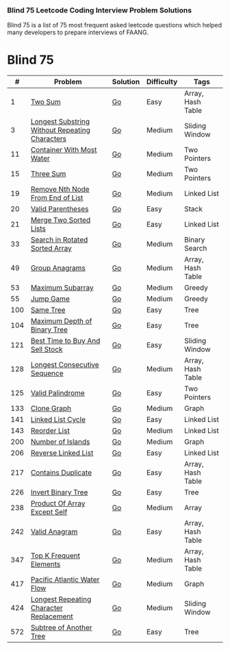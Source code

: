 ### Blind 75 Leetcode Coding Interview Problem Solutions

Blind 75 is a list of 75 most frequent asked leetcode questions which helped many developers to prepare interviews of FAANG.

# Blind 75
| #   | Problem                                                                                                                         | Solution                                                                    | Difficulty | Tags              |
| --- | ------------------------------------------------------------------------------------------------------------------------------- | --------------------------------------------------------------------------- | ---------- | ----------------- |
| 1   | [Two Sum](https://leetcode.com/problems/two-sum/)                                                                               | [Go](./leetcode/blind75/0001.TwoSum.go)                                     | Easy       | Array, Hash Table |
| 3   | [Longest Substring Without Repeating Characters](https://leetcode.com/problems/longest-substring-without-repeating-characters/) | [Go](./leetcode/blind75/0003.LongestSubstringWithoutRepeatingCharacters.go) | Medium     | Sliding Window    |
| 11  | [Container With Most Water](https://leetcode.com/problems/container-with-most-water/)                                           | [Go](./leetcode/blind75/0011.ContainerWithMostWater.go)                     | Medium     | Two Pointers      |
| 15  | [Three Sum](https://leetcode.com/problems/3sum/)                                                                                | [Go](./leetcode/blind75/0015.ThreeSum.go)                                   | Medium     | Two Pointers      |
| 19  | [Remove Nth Node From End of List](https://leetcode.com/problems/remove-nth-node-from-end-of-list/)                             | [Go](./leetcode/blind75/0019.RemoveNthNodeFromEndOfList.go)                 | Medium     | Linked List       |
| 20  | [Valid Parentheses](https://leetcode.com/problems/valid-parentheses/)                                                           | [Go](./leetcode/blind75/0020.ValidParentheses.go)                           | Easy       | Stack             |
| 21  | [Merge Two Sorted Lists](https://leetcode.com/problems/merge-two-sorted-lists/)                                                 | [Go](./leetcode/blind75/0021.MergeTwoSortedLists.go)                        | Easy       | Linked List       |
| 33  | [Search in Rotated Sorted Array](https://leetcode.com/problems/search-in-rotated-sorted-array/)                                 | [Go](./leetcode/blind75/0033.SearchInRotatedSortedArray.go)                 | Medium     | Binary Search     |
| 49  | [Group Anagrams](https://leetcode.com/problems/group-anagrams/)                                                                 | [Go](./leetcode/blind75/0049.GroupAnagrams.go)                              | Medium     | Array, Hash Table |
| 53  | [Maximum Subarray](https://leetcode.com/problems/maximum-subarray/)                                                             | [Go](./leetcode/blind75/0053.MaximumSubarray.go)                            | Medium     | Greedy            |
| 55  | [Jump Game](https://leetcode.com/problems/jump-game/)                                                                           | [Go](./leetcode/blind75/0055.JumpGame.go)                                   | Medium     | Greedy            |
| 100 | [Same Tree](https://leetcode.com/problems/same-tree/)                                                                           | [Go](./leetcode/blind75/0100.SameTree.go)                                   | Easy       | Tree              |
| 104 | [Maximum Depth of Binary Tree](https://leetcode.com/problems/maximum-depth-of-binary-tree/)                                     | [Go](./leetcode/blind75/0104.MaximumDepthOfBinaryTree.go)                   | Easy       | Tree              |
| 121 | [Best Time to Buy And Sell Stock](https://leetcode.com/problems/best-time-to-buy-and-sell-stock/)                               | [Go](./leetcode/blind75/0121.BestTimeToBuyAndSellStock.go)                  | Easy       | Sliding Window    |
| 128 | [Longest Consecutive Sequence](https://leetcode.com/problems/longest-consecutive-sequence/)                                     | [Go](./leetcode/blind75/0128.LongestConsecutiveSequence.go)                 | Medium     | Array, Hash Table |
| 125 | [Valid Palindrome](https://leetcode.com/problems/valid-palindrome/)                                                             | [Go](./leetcode/blind75/0125.ValidPalindrome.go)                            | Easy       | Two Pointers      |
| 133 | [Clone Graph](https://leetcode.com/problems/clone-graph/)                                                                       | [Go](./leetcode/blind75/0133.CloneGraph.go)                                 | Medium     | Graph             |
| 141 | [Linked List Cycle](https://leetcode.com/problems/linked-list-cycle/)                                                           | [Go](./leetcode/blind75/0141.LinkedListCycle.go)                            | Easy       | Linked List       |
| 143 | [Reorder List](https://leetcode.com/problems/reorder-list/)                                                                     | [Go](./leetcode/blind75/0143.ReorderList.go)                                | Medium     | Linked List       |
| 200 | [Number of Islands](https://leetcode.com/problems/number-of-islands/)                                                           | [Go](./leetcode/blind75/0200.NumberOfIslands.go)                            | Medium     | Graph             |
| 206 | [Reverse Linked List](https://leetcode.com/problems/reverse-linked-list/)                                                       | [Go](./leetcode/blind75/0206.ReverseLinkedList.go)                          | Easy       | Linked List       |
| 217 | [Contains Duplicate](https://leetcode.com/problems/contains-duplicate/)                                                         | [Go](./leetcode/blind75/0217.ContainsDuplicate.go)                          | Easy       | Array, Hash Table |
| 226 | [Invert Binary Tree](https://leetcode.com/problems/invert-binary-tree/)                                                         | [Go](./leetcode/blind75/0226.InvertBinaryTree.go)                           | Easy       | Tree              |
| 238 | [Product Of Array Except Self](https://leetcode.com/problems/product-of-array-except-self/)                                     | [Go](./leetcode/blind75/0238.ProductOfArrayExceptSelf.go)                   | Medium     | Array             |
| 242 | [Valid Anagram](https://leetcode.com/problems/valid-anagram/)                                                                   | [Go](./leetcode/blind75/0242.ValidAnagram.go)                               | Easy       | Array, Hash Table |
| 347 | [Top K Frequent Elements](https://leetcode.com/problems/top-k-frequent-elements/)                                               | [Go](./leetcode/blind75/0347.TopKFrequentElements.go)                       | Medium     | Array, Hash Table |
| 417 | [Pacific Atlantic Water Flow](https://leetcode.com/problems/pacific-atlantic-water-flow/)                                       | [Go](./leetcode/blind75/0417.PacificAtlanticWaterFlow.go)                   | Medium     | Graph             |
| 424 | [Longest Repeating Character Replacement](https://leetcode.com/problems/longest-repeating-character-replacement/)               | [Go](./leetcode/blind75/0424.LongestRepeatingCharacterReplacement.go)       | Medium     | Sliding Window    |
| 572 | [Subtree of Another Tree](https://leetcode.com/problems/subtree-of-another-tree/)                                               | [Go](./leetcode/blind75/0572.SubtreeOfAnotherTree.go)                       | Easy       | Tree              |
